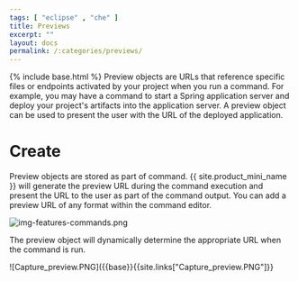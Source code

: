 ```yaml
---
tags: [ "eclipse" , "che" ]
title: Previews
excerpt: ""
layout: docs
permalink: /:categories/previews/
---
```

{% include base.html %}
Preview objects are URLs that reference specific files or endpoints activated by your project when you run a command. For example, you may have a command to start a Spring application server and deploy your project's artifacts into the application server. A preview object can be used to present the user with the URL of the deployed application.

# Create  
Preview objects are stored as part of command. {{ site.product_mini_name }} will generate the preview URL during the command execution and present the URL to the user as part of the command output. You can add a preview URL of any format within the command editor.

![img-features-commands.png]({{base}}{{site.links["img-features-commands.png"]}})

The preview object will dynamically determine the appropriate URL when the command is run.

![Capture_preview.PNG]({{base}}{{site.links["Capture_preview.PNG"]}}
